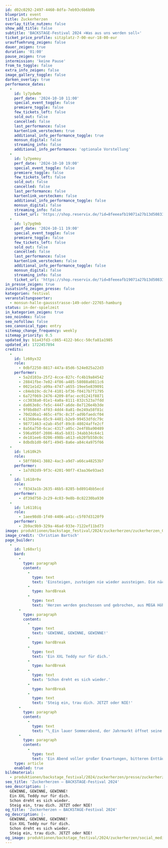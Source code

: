 ```yaml
---
id: d02c0292-2497-4460-8dfa-7eb93c6b6b9b
blueprint: event
title: Zuckerherzen
overlay_title_nutzen: false
show_add_title: false
subtitle: 'BACKSTAGE-Festival 2024 »Was aus uns werden soll«'
ticket_price_profile: sitzplatz-7-00-eur-18-00-eur
urauffuehrung_zeigen: false
dauer_zeigen: true
duration: '01:00'
pause_zeigen: true
intermission: 'keine Pause'
from_to_toggle: false
extra_info_zeigen: false
image_gallery_toggle: false
darken_overlay: true
performance_dates:
  -
    id: ly7pdw0m
    perf_date: '2024-10-10 11:00'
    special_event_toggle: false
    premiere_toggle: false
    few_tickets_left: false
    sold_out: false
    cancelled: false
    last_performance: false
    kartenlink_verstecken: true
    additional_info_performance_toggle: true
    monsun_digital: false
    streaming_info: false
    additional_info_performance: 'optionale Vorstellung'
  -
    id: ly7pemoy
    perf_date: '2024-10-10 19:00'
    special_event_toggle: false
    premiere_toggle: false
    few_tickets_left: false
    sold_out: false
    cancelled: false
    last_performance: false
    kartenlink_verstecken: false
    additional_info_performance_toggle: false
    monsun_digital: false
    streaming_info: false
    ticket_url: 'https://shop.reservix.de/?id=8feeeafb19071a27b13d5083379d95183e9ab490f2f135faf80b2fecfc1ba00f2aba7ad8945f4a4292549eb86feddc1b&vID=7337&eventGrpID=478806&eventID=2299856'
  -
    id: ly7pg9mb
    perf_date: '2024-10-11 19:00'
    special_event_toggle: false
    premiere_toggle: false
    few_tickets_left: false
    sold_out: false
    cancelled: false
    last_performance: false
    kartenlink_verstecken: false
    additional_info_performance_toggle: false
    monsun_digital: false
    streaming_info: false
    ticket_url: 'https://shop.reservix.de/?id=8feeeafb19071a27b13d5083379d95183e9ab490f2f135faf80b2fecfc1ba00f2aba7ad8945f4a4292549eb86feddc1b&vID=7337&eventGrpID=478806&eventID=2299857'
in_presse_zeigen: true
zusatsinfo_zeigen_presse: false
kategorien: festival
veranstaltungsoerter:
  - monsun-halle-gaussstrasse-149-oder-22765-hamburg
status: in-der-spielzeit
in_kategorien_zeigen: true
seo_noindex: false
seo_nofollow: false
seo_canonical_type: entry
sitemap_change_frequency: weekly
sitemap_priority: 0.5
updated_by: b1a43fd3-c865-4122-b6cc-50cfa81a1985
updated_at: 1722457894
credits:
  -
    id: lz60yx32
    role:
      - 0dbf2250-8817-447a-85d6-524e025a22d3
    performer:
      - 5a2d103a-25f2-4cce-827c-fc4b19a84542
      - 28841fbe-7e02-4f86-a485-58088a0811c6
      - 0021e1d2-a99a-4747-a655-19ee5e839091
      - c84eb19c-dc74-4101-bf36-f0417b7f1795
      - 6a72f069-2476-4209-8fac-ec01241f8871
      - cc3038a0-01e1-4a0a-8111-832c523a7fdd
      - da063e8c-fe5c-4447-a6de-8e7126e4b3de
      - 9f0bd8d7-4f03-4dd4-8a81-0e249a58f81c
      - 70d2d6a1-465c-4f9c-8c3f-ad9bfaedcf04
      - 61368e4a-65c9-4481-b2e9-99453dfdc79c
      - 98771463-e2ab-45df-89c8-48024affe2cf
      - 8a56a750-6cac-4317-a05c-2e4f8ba90489
      - 596a950f-2086-46a5-b831-34abb34c64c1
      - de181ee6-0206-498b-a613-eb20fb550c0c
      - 8dbdb1d0-66f1-4945-8a6e-a84c4a975f66
  -
    id: lz610k2h
    role:
      - 58ff8041-3882-4ac3-a9d7-a66ca48253b7
    performer:
      - 1a7d92d9-9f3c-4201-90f7-43aa36e93ae3
  -
    id: lz610r0v
    role:
      - f8343a1b-2635-46b5-8285-bd8914bb5ecd
    performer:
      - df39d758-2c29-4c03-9e8b-8c82230ba930
  -
    id: lz6110iq
    role:
      - 1aee98d8-1f40-4406-a41c-c5f07d3120f9
    performer:
      - 2b9ac9b9-329a-46ad-933e-7122ef11bd73
image: produktionen/backstage_festival/2024/zuckerherzen/zuckerherzen_01_c_christian_bartsch.jpg
image_credit: 'Christian Bartsch'
page_builder:
  -
    id: lz60xrlj
    bard:
      -
        type: paragraph
        content:
          -
            type: text
            text: 'Einsteigen, zusteigen nie wieder aussteigen. Die nächste Fahrt ist umsonst.'
          -
            type: hardBreak
          -
            type: text
            text: 'Herzen werden geschossen und gebrochen, aus MEGA Höhen wird tief gefallen – und gleich noch eine Runde.'
      -
        type: paragraph
        content:
          -
            type: text
            text: 'GEWINNE, GEWINNE, GEWINNE!'
          -
            type: hardBreak
          -
            type: text
            text: 'Ein XXL Teddy nur für dich.'
          -
            type: hardBreak
          -
            type: text
            text: 'Schon dreht es sich wieder.'
          -
            type: hardBreak
          -
            type: text
            text: 'Steig ein, trau dich. JETZT oder NIE!'
      -
        type: paragraph
        content:
          -
            type: text
            text: "\_Ein lauer Sommerabend, der Jahrmarkt öffnet seine Türen, die Menschen strömen zu den Fahrgeschäften. Getrieben von ihren Sehnsüchten erhoffen sie sich das große Gewinnglück, den ultimativen Adrenalinkick und die leckersten ZUCKERHERZEN der Stadt."
      -
        type: paragraph
        content:
          -
            type: text
            text: 'Ein Abend voller großer Erwartungen, bitteren Enttäuschungen und unerwarteten Begegnungen.'
    type: article
    enabled: true
bildmaterial:
  - produktionen/backstage_festival/2024/zuckerherzen/presse/zuckerherzen_01_c_christian_bartsch.jpg
seo_title: 'Zuckerherzen – BACKSTAGE-Festival 2024'
seo_description: |-
  GEWINNE, GEWINNE, GEWINNE!
  Ein XXL Teddy nur für dich.
  Schon dreht es sich wieder.
  Steig ein, trau dich. JETZT oder NIE!
og_title: 'Zuckerherzen – BACKSTAGE-Festival 2024'
og_description: |-
  GEWINNE, GEWINNE, GEWINNE!
  Ein XXL Teddy nur für dich.
  Schon dreht es sich wieder.
  Steig ein, trau dich. JETZT oder NIE!
og_image: produktionen/backstage_festival/2024/zuckerherzen/social_media_zuckerherzen.jpg
---
```

